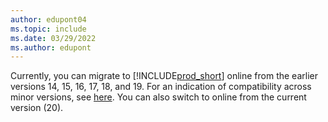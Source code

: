 ```yaml
---
author: edupont04
ms.topic: include
ms.date: 03/29/2022
ms.author: edupont
---
```

Currently, you can migrate to [!INCLUDE[prod_short](prod_short.md)] online from the earlier versions 14, 15, 16, 17, 18, and 19. For an indication of compatibility across minor versions, see [here](../upgrade/upgrade-v14-v15-compatibility.md). You can also switch to online from the current version (20).